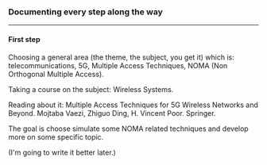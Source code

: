 ### Documenting every step along the way

---------------------------

#### First step

Choosing a general area (the theme, the subject, you get it) which is: telecommunications, 5G, Multiple Access Techniques, NOMA (Non Orthogonal Multiple Access).

Taking a course on the subject: Wireless Systems. 

Reading about it: Multiple Access Techniques for 5G Wireless Networks and Beyond. Mojtaba Vaezi, Zhiguo Ding, H. Vincent Poor. Springer.

The goal is choose simulate some NOMA related techniques and develop more on some specific topic.

(I'm going to write it better later.) 

